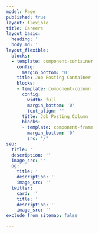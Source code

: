 ```yaml
---
model: Page
published: true
layout: flexible
title: Careers
layout_basic:
  heading: ''
  body_md: ''
layout_flexible:
  blocks:
  - template: component-container
    config:
      margin_bottom: '0'
    title: Job Posting Container
    blocks:
    - template: component-column
      config:
        width: full
        margin_bottom: '0'
        text_align: ''
      title: Job Posting Column
      blocks:
      - template: component-frame
        margin_bottom: '0'
        src: "/"
seo:
  title: ''
  description: ''
  image_src: ''
  og:
    title: ''
    description: ''
    image_src: ''
  twitter:
    card: ''
    title: ''
    description: ''
    image_src: ''
exclude_from_sitemap: false

---
```

